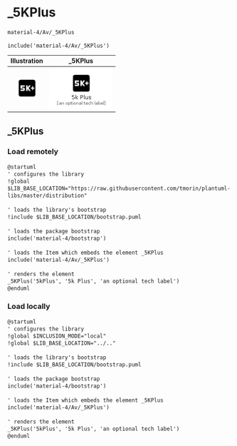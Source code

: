 # _5KPlus


```text
material-4/Av/_5KPlus
```

```text
include('material-4/Av/_5KPlus')
```



| Illustration | _5KPlus |
| :---: | :---: |
| ![illustration for Illustration](../../material-4/Av/_5KPlus.png) | ![illustration for _5KPlus](../../material-4/Av/_5KPlus.Local.png) |




## _5KPlus

### Load remotely
```plantuml
@startuml
' configures the library
!global $LIB_BASE_LOCATION="https://raw.githubusercontent.com/tmorin/plantuml-libs/master/distribution"

' loads the library's bootstrap
!include $LIB_BASE_LOCATION/bootstrap.puml

' loads the package bootstrap
include('material-4/bootstrap')

' loads the Item which embeds the element _5KPlus
include('material-4/Av/_5KPlus')

' renders the element
_5KPlus('5kPlus', '5k Plus', 'an optional tech label')
@enduml
```

### Load locally
```plantuml
@startuml
' configures the library
!global $INCLUSION_MODE="local"
!global $LIB_BASE_LOCATION="../.."

' loads the library's bootstrap
!include $LIB_BASE_LOCATION/bootstrap.puml

' loads the package bootstrap
include('material-4/bootstrap')

' loads the Item which embeds the element _5KPlus
include('material-4/Av/_5KPlus')

' renders the element
_5KPlus('5kPlus', '5k Plus', 'an optional tech label')
@enduml
```

